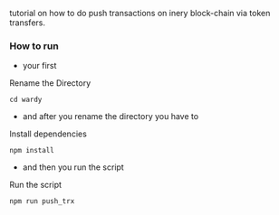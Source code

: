 tutorial on how to do push transactions on inery block-chain via token transfers.

### How to run ###

- your first

Rename the Directory
```shell
cd wardy
```

- and after you rename the directory you have to

Install dependencies

```shell
npm install
```
- and then you run the script

Run the script

```
npm run push_trx
```


